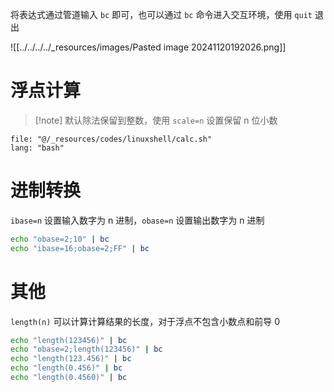 将表达式通过管道输入 `bc` 即可，也可以通过 `bc` 命令进入交互环境，使用 `quit` 退出

![[../../../../_resources/images/Pasted image 20241120192026.png]]
# 浮点计算

> [!note] 默认除法保留到整数，使用 `scale=n` 设置保留 n 位小数

```reference
file: "@/_resources/codes/linuxshell/calc.sh"
lang: "bash"
```
# 进制转换

`ibase=n` 设置输入数字为 n 进制，`obase=n` 设置输出数字为 n 进制

```bash
echo "obase=2;10" | bc
echo "ibase=16;obase=2;FF" | bc
```
# 其他

`length(n)` 可以计算计算结果的长度，对于浮点不包含小数点和前导 0

```bash
echo "length(123456)" | bc
echo "obase=2;length(123456)" | bc
echo "length(123.456)" | bc
echo "length(0.456)" | bc
echo "length(0.4560)" | bc
```
